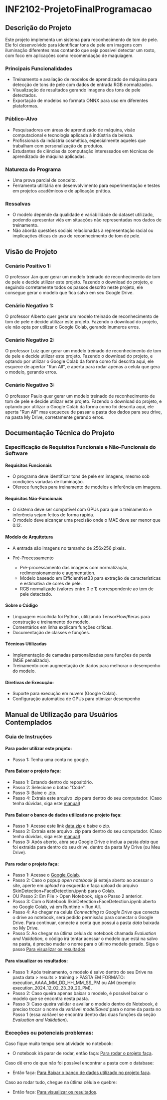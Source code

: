 # INF2102-ProjetoFinalProgramacao

## Descrição do Projeto
Este projeto implementa um sistema para reconhecimento de tom de pele. Ele foi desenvolvido para identificar tons de pele em imagens com iluminação diferentes mas contando que seja possivel detectar um rosto, com foco em aplicações como recomendação de maquiagem.

### Principais Funcionalidades
- Treinamento e avaliação de modelos de aprendizado de máquina para detecção de tons de pele com dados de entrada RGB normalizados.
- Visualização de resultados gerando imagens dos tons de pele detectados.
- Exportação de modelos no formato ONNX para uso em diferentes plataformas.
  
### Público-Alvo
- Pesquisadores em áreas de aprendizado de máquina, visão computacional e tecnologia aplicada à indústria da beleza.
- Profissionais da indústria cosmética, especialmente aqueles que trabalham com personalização de produtos.
- Estudantes de ciências da computação interessados em técnicas de aprendizado de máquina aplicadas.

### Natureza do Programa
- Uma prova parcial de conceito.
- Ferramenta utilitária em desenvolvimento para experimentação e testes em projetos acadêmicos e de aplicação prática.

### Ressalvas
- O modelo depende da qualidade e variabilidade do dataset utilizado, podendo apresentar viés em situações não representadas nos dados de treinamento.
- Não aborda questões sociais relacionadas à representação racial ou implicações éticas do uso de reconhecimento de tom de pele.

## Visão de Projeto

### Cenário Positivo 1:

O professor Jan quer gerar um modelo treinado de reconhecimento de tom de pele e decide utilizar este projeto. Fazendo o download do projeto, e seguindo corretamente todos os passos descrito neste projeto, ele consegue gerar o modelo que fica salvo em seu Google Drive.

### Cenário Negativo 1:

O professor Alberto quer gerar um modelo treinado de reconhecimento de tom de pele e decide utilizar este projeto. Fazendo o download do projeto, ele não opta por utilizar o Google Colab, gerando inumeros erros.

### Cenário Negativo 2:

O professor Luiz quer gerar um modelo treinado de reconhecimento de tom de pele e decide utilizar este projeto. Fazendo o download do projeto, e optando por utilizar o Google Colab da forma como foi descrita aqui, ele esquece de apertar "Run All", e aperta para rodar apenas a celula que gera o modelo, gerando erros.

### Cenário Negativo 3:

O professor Paulo quer gerar um modelo treinado de reconhecimento de tom de pele e decide utilizar este projeto. Fazendo o download do projeto, e optando por utilizar o Google Colab da forma como foi descrita aqui, ele aperta "Run All" mas esqueceu de passar a pasta dos dados para seu drive, na pasta My Drive, corretamente gerando erros.

## Documentação Técnica do Projeto

### Especificação de Requisitos Funcionais e Não-Funcionais do Software

#### Requisitos Funcionais

- O programa deve identificar tons de pele em imagens, mesmo sob condições variadas de iluminação.
- Oferece funções para treinamento de modelos e inferência em imagens.

#### Requisitos Não-Funcionais

- O sistema deve ser compatível com GPUs para que o treinamento e inferência sejam feitos de forma rápida.
- O modelo deve alcançar uma precisão onde o MAE deve ser menor que 0.12.

#### Modelo de Arquitetura
- A entrada são imagens no tamanho de 256x256 pixels.

- Pré-Processamento
    - Pré-processamento das imagens com normalização, redimensionamento e augmentation.
    - Modelo baseado em EfficientNetB3 para extração de características e estimativa de cores de pele.
    - RGB normalizado (valores entre 0 e 1) correspondente ao tom de pele detectado.

#### Sobre o Código
- Linguagem escolhida foi Python, utilizando TensorFlow/Keras para construção e treinamento do modelo.
- Comentários em linha explicam funções críticas.
- Documentação de classes e funções.

#### Técnicas Utilizadas
- Implementação de camadas personalizadas para funções de perda (MSE penalizado).
-  Treinamento com augmentação de dados para melhorar o desempenho do modelo.

#### Diretivas de Execução:
- Suporte para execução em nuvem (Google Colab).
- Configuração automática de GPUs para otimizar desempenho

## Manual de Utilização para Usuários Contemplados
 
  ### Guia de Instruções
  
  #### Para poder utilizar este projeto:
  - Passo 1: Tenha uma conta no google.

  #### Para Baixar o projeto faça:
  - Passo 1: Estando dentro do repositório.
  - Passo 2: Selecione o botao "Code".
  - Passo 3: Baixe o .zip.
  - Passo 4: Extraia este arquivo .zip para dentro do seu computador. (Caso tenha dúvidas, siga este [manual](https://support.microsoft.com/pt-br/windows/compactar-e-descompactar-arquivos-f6dde0a7-0fec-8294-e1d3-703ed85e7ebc))
  
  #### Para Baixar o banco de dados utilizado no projeto faça:
  - Passo 1: Acesse este link [data.zip](https://drive.google.com/file/d/1RfgX7bfDt06fNO6TjDxcSEKvz_jFXw3z/view?usp=sharing) e baixe o zip.
  - Passo 2: Extraia este arquivo .zip para dentro do seu computador. (Caso tenha dúvidas, siga este [manual](https://support.microsoft.com/pt-br/windows/compactar-e-descompactar-arquivos-f6dde0a7-0fec-8294-e1d3-703ed85e7ebc))
  - Passo 3: Após aberto, abra seu Google Drive e inclua a pasta *data* que foi extraida para dentro do seu drive, dentro da pasta My Drive (ou Meu Drive).

  #### Para rodar o projeto faça:
  - Passo 1: Acesse o [Google Colab](https://colab.research.google.com/).
  - Passo 2: Caso o popup *open notebook* já esteja aberto ao acessar o site, aperte em *upload* na esquerda e faça upload do arquivo SkinDetection+FaceDetection.ipynb para o Colab.
  - OU Passo 2: Em File > Open Notebook, siga o Passo 2 anterior.
  - Passo 3: Com o Notebook SkinDetection+FaceDetection.ipynb aberto no Google Colab, vá em Runtime > Run All.
  - Passo 4: Ao chegar na celula *Connectting to Google Drive* que conecta o drive ao notebook, será pedido permissão para conectar o Google Drive. Para continuar, conecte a conta que possui a pasta *data* baixada no My Drive.
  - Passo 5: Ao chegar na útlima celula do notebook chamada *Evaluation and Validation*, o código irá tentar acessar o modelo que está na salvo na pasta, é preciso mudar o nome para o útlimo modelo gerado. Siga o passo [Para visualizar os resultados](#para-visualizar-os-resultados)

  #### Para visualizar os resultados:
  - Passo 1: Após treinamento, o modelo é salvo dentro do seu Drive na pasta data > results > training > PASTA EM FORMATO: execution_AAAA_MM_DD_HH_MM_SS_PM ou AM (exemplo: execution_2024_12_02_23_39_20_PM).
  - Passo 2: Caso queira apenas baixar o modelo, é possível baixar o modelo que se encontra nesta pasta.
  - Passo 3: Caso queira validar e avaliar o modelo dentro do Notebook, é preciso trocar o nome da variável *modelSaved* para o nome da pasta no Passo 1 (essa variável se encontra dentro das duas funções da seção *Evaluation and Validation*).

  ### Exceções ou potenciais problemas:
  
  Caso fique muito tempo sem atividade no notebook:
  - O notebook irá parar de rodar, então faça: [Para rodar o projeto faça](#para-rodar-o-projeto-faça). 

 Caso dê erro de que não foi possível encontrar a pasta com o database:
  - Então faça: [Para Baixar o banco de dados utilizado no projeto faça](#para-baixar-o-banco-de-dados-utilizado-no-projeto-faça).

  Caso ao rodar tudo, chegue na útlima célula e quebre:
  - Então faça: [Para visualizar os resultados](#para-visualizar-os-resultados).




